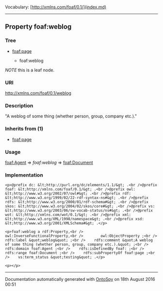 Vocabulary: [http://xmlns.com/foaf/0.1/](index.md) 



---	
	




    


## Property foaf:weblog


### Tree


* [foaf:page](prop-57-foafpage.md)

    * foaf:weblog





*NOTE* this is a leaf node.


### URI
http://xmlns.com/foaf/0.1/weblog

### Description
&quot;A weblog of some thing (whether person, group, company etc.).&quot;


### Inherits from (1)

- [foaf:page](prop-57-foafpage.md)




### Usage


[foaf:Agent](class-4-foafagent.md) 
=&gt;&nbsp;_foaf:weblog_&nbsp;=&gt;&nbsp;[foaf:Document](class-5-foafdocument.md)

### Implementation
```
<p>@prefix dc: &lt;http://purl.org/dc/elements/1.1/&gt; .<br />@prefix foaf: &lt;http://xmlns.com/foaf/0.1/&gt; .<br />@prefix owl: &lt;http://www.w3.org/2002/07/owl#&gt; .<br />@prefix rdf: &lt;http://www.w3.org/1999/02/22-rdf-syntax-ns#&gt; .<br />@prefix rdfs: &lt;http://www.w3.org/2000/01/rdf-schema#&gt; .<br />@prefix skos: &lt;http://www.w3.org/2004/02/skos/core#&gt; .<br />@prefix vs: &lt;http://www.w3.org/2003/06/sw-vocab-status/ns#&gt; .<br />@prefix wot: &lt;http://xmlns.com/wot/0.1/&gt; .<br />@prefix xml: &lt;http://www.w3.org/XML/1998/namespace&gt; .<br />@prefix xsd: &lt;http://www.w3.org/2001/XMLSchema#&gt; .</p>

<p>foaf:weblog a rdf:Property,<br />        owl:InverseFunctionalProperty,<br />        owl:ObjectProperty ;<br />    rdfs:label &quot;weblog&quot; ;<br />    rdfs:comment &quot;A weblog of some thing (whether person, group, company etc.).&quot; ;<br />    rdfs:domain foaf:Agent ;<br />    rdfs:isDefinedBy foaf: ;<br />    rdfs:range foaf:Document ;<br />    rdfs:subPropertyOf foaf:page ;<br />    vs:term_status &quot;testing&quot; .</p>

<p></p>
```










---

Documentation automatically generated with [OntoSpy](http://ontospy.readthedocs.org/ "Open") on 18th August 2016 00:51